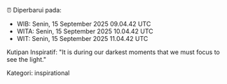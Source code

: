⏰ Diperbarui pada:
- WIB: Senin, 15 September 2025 09.04.42 UTC
- WITA: Senin, 15 September 2025 10.04.42 UTC
- WIT: Senin, 15 September 2025 11.04.42 UTC

Kutipan Inspiratif:
"It is during our darkest moments that we must focus to see the light."


Kategori: inspirational

